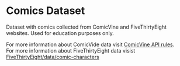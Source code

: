 # Comics Dataset
Dataset with comics collected from ComicVine and FiveThirtyEight websites. Used for education purposes only. 

For more information about ComicVide data visit [ComicVine API rules](https://comicvine.gamespot.com/api/).  
For more information about FiveThirtyEight data visist [FiveThirtyEight/data/comic-characters](https://github.com/fivethirtyeight/data/tree/master/comic-characters)

